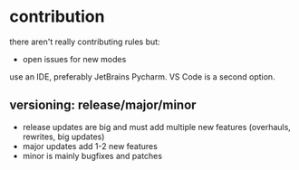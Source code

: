 # contribution

there aren't really contributing rules but:
 - open issues for new modes

use an IDE, preferably JetBrains Pycharm. VS Code is a second option.

## versioning: release/major/minor
 - release updates are big and must add multiple new features (overhauls, rewrites, big updates)
 - major updates add 1-2 new features
 - minor is mainly bugfixes and patches